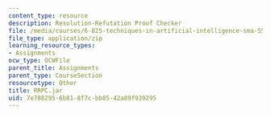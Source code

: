 ```yaml
---
content_type: resource
description: Resolution-Refutation Proof Checker
file: /media/courses/6-825-techniques-in-artificial-intelligence-sma-5504-fall-2002/7e7882956b818f7cbb8542a89f939295_RRPC.jar
file_type: application/zip
learning_resource_types:
- Assignments
ocw_type: OCWFile
parent_title: Assignments
parent_type: CourseSection
resourcetype: Other
title: RRPC.jar
uid: 7e788295-6b81-8f7c-bb85-42a89f939295
---
```

